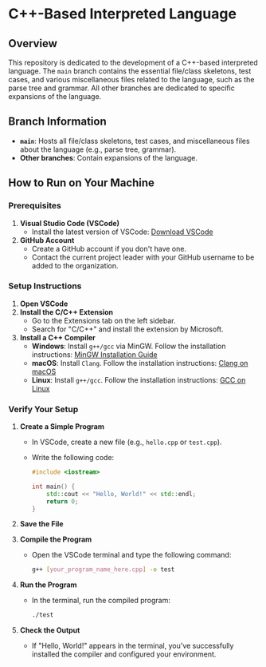 # C++-Based Interpreted Language

## Overview
This repository is dedicated to the development of a C++-based interpreted language. The `main` branch contains the essential file/class skeletons, test cases, and various miscellaneous files related to the language, such as the parse tree and grammar. All other branches are dedicated to specific expansions of the language.

## Branch Information
- **`main`**: Hosts all file/class skeletons, test cases, and miscellaneous files about the language (e.g., parse tree, grammar).
- **Other branches**: Contain expansions of the language.

## How to Run on Your Machine

### Prerequisites
1. **Visual Studio Code (VSCode)**
   - Install the latest version of VSCode: [Download VSCode](https://code.visualstudio.com/)
2. **GitHub Account**
   - Create a GitHub account if you don't have one.
   - Contact the current project leader with your GitHub username to be added to the organization.

### Setup Instructions
1. **Open VSCode**
2. **Install the C/C++ Extension**
   - Go to the Extensions tab on the left sidebar.
   - Search for "C/C++" and install the extension by Microsoft.
3. **Install a C++ Compiler**
   - **Windows**: Install `g++/gcc` via MinGW. Follow the installation instructions: [MinGW Installation Guide](https://code.visualstudio.com/docs/cpp/config-mingw)
   - **macOS**: Install `Clang`. Follow the installation instructions: [Clang on macOS](https://code.visualstudio.com/docs/cpp/config-clang-mac)
   - **Linux**: Install `g++/gcc`. Follow the installation instructions: [GCC on Linux](https://code.visualstudio.com/docs/cpp/config-linux)

### Verify Your Setup
1. **Create a Simple Program**
   - In VSCode, create a new file (e.g., `hello.cpp` or `test.cpp`).
   - Write the following code:

     ```cpp
     #include <iostream>

     int main() {
         std::cout << "Hello, World!" << std::endl;
         return 0;
     }
     ```

2. **Save the File**
3. **Compile the Program**
   - Open the VSCode terminal and type the following command:

     ```bash
     g++ [your_program_name_here.cpp] -o test
     ```

4. **Run the Program**
   - In the terminal, run the compiled program:

     ```bash
     ./test
     ```

5. **Check the Output**
   - If "Hello, World!" appears in the terminal, you've successfully installed the compiler and configured your environment.
